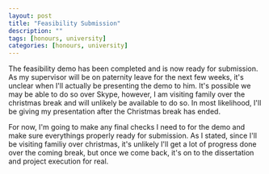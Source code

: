 ```yaml
---
layout: post
title: "Feasibility Submission"
description: ""
tags: [honours, university]
categories: [honours, university]
---
```


The feasibility demo has been completed and is now ready for submission. As my supervisor will be on paternity leave for the next few weeks, it's unclear when I'll actually be presenting the demo to him. It's possible we may be able to do so over Skype, however, I am visiting family over the christmas break and will unlikely be available to do so. In most likelihood, I'll be giving my presentation after the Christmas break has ended.

For now, I'm going to make any final checks I need to for the demo and make sure everythings properly ready for submission. As I stated, since I'll be visiting familiy over christmas, it's unlikely I'll get a lot of progress done over the coming break, but once we come back, it's on to the dissertation and project execution for real.
